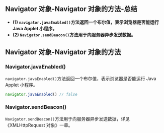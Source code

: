 ## Navigator 对象-Navigator 对象的方法-总结

- **(1) `navigator.javaEnabled()`方法返回一个布尔值，表示浏览器是否能运行 Java Applet 小程序。**
- **(2) `Navigator.sendBeacon()`方法用于向服务器异步发送数据。**

## Navigator 对象-Navigator 对象的方法

### Navigator.javaEnabled()

`navigator.javaEnabled()`方法返回一个布尔值，表示浏览器是否能运行 Java Applet 小程序。

```javascript
navigator.javaEnabled() // false
```

### Navigator.sendBeacon()

`Navigator.sendBeacon()`方法用于向服务器异步发送数据，详见《XMLHttpRequest 对象》一章。
